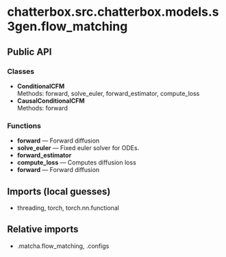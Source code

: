 # chatterbox.src.chatterbox.models.s3gen.flow_matching

## Public API

### Classes
- **ConditionalCFM**  
  Methods: forward, solve_euler, forward_estimator, compute_loss
- **CausalConditionalCFM**  
  Methods: forward

### Functions
- **forward** — Forward diffusion
- **solve_euler** — Fixed euler solver for ODEs.
- **forward_estimator**
- **compute_loss** — Computes diffusion loss
- **forward** — Forward diffusion

## Imports (local guesses)
- threading, torch, torch.nn.functional

## Relative imports
- .matcha.flow_matching, .configs